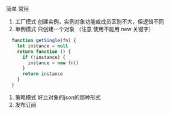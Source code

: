 
简单 常用
1. 工厂模式 创建实例，实例对象功能或成员区别不大，但逻辑不同
2. 单例模式 只创建一个对象 （注意 使用不能用 new 关键字）
```js
  function getSingle(fn) {
    let instance = null
    return function () {
      if (!instance) {
        instance = new fn()
      }
      return instance
    }
  }
```
1. 策略模式 好比对象的json的那种形式
2. 发布订阅